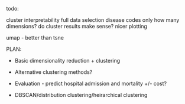 todo:

cluster interpretability
full data selection
disease codes only
how many dimensions?
do cluster results make sense?
nicer plotting



umap - better than tsne


PLAN:
- Basic dimensionality reduction + clustering
- Alternative clustering methods?
- Evaluation - predict hospital admission and mortality +/- cost?

- DBSCAN/distribution clustering/heirarchical clustering